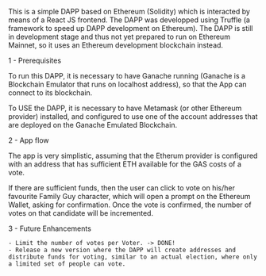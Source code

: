 

This is a simple DAPP based on Ethereum (Solidity) which is interacted by means of a React JS frontend. The DAPP was developped using Truffle (a framework to speed up DAPP development on Ethereum). The DAPP is still in development stage and thus not yet prepared to run on Ethereum Mainnet, so it uses an Ethereum development blockchain instead.

1 - Prerequisites

To run this DAPP, it is necessary to have Ganache running (Ganache is a Blockchain Emulator that runs on localhost address), so that the App can connect to its blockchain. 

To USE the DAPP, it is necessary to have Metamask (or other Ethereum provider) installed, and configured to use one of the account addresses that are deployed on the Ganache Emulated Blockchain. 


2 - App flow 

The app is very simplistic, assuming that the Etherum provider is configured with an address that has sufficient ETH available for the GAS costs of a vote.

If there are sufficient funds, then the user can click to vote on his/her favourite Family Guy character, which will open a prompt on the Ethereum Wallet, asking for confirmation. Once the vote is confirmed, the number of votes on that candidate will be incremented.




3 - Future Enhancements

	- Limit the number of votes per Voter. -> DONE!
	- Release a new version where the DAPP will create addresses and distribute funds for voting, similar to an actual election, where only a limited set of people can vote.
	



